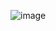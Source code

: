 ![image](https://user-images.githubusercontent.com/69623465/116875605-e0c87b00-ac23-11eb-8114-fc8d0b9f1096.png)

